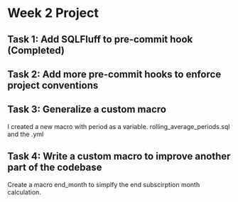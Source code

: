 # Week 2 Project

## Task 1: Add SQLFluff to pre-commit hook (Completed)
## Task 2: Add more pre-commit hooks to enforce project conventions
## Task 3: Generalize a custom macro

I created a new macro with period as a variable. rolling_average_periods.sql and the .yml

## Task 4: Write a custom macro to improve another part of the codebase

Create a macro end_month to simplfy the end subscirption month calculation.
